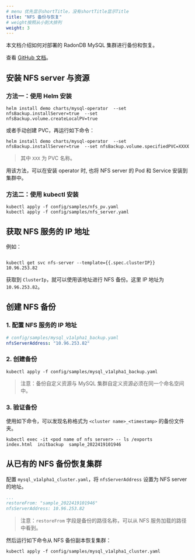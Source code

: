 ```yaml
---
# menu 优先显示shortTitle，没有shortTitle显示Title
title: "NFS 备份与恢复"
# weight按照从小到大排列
weight: 3
---
```


本文档介绍如何对部署的 RadonDB MySQL 集群进行备份和恢复。

查看 [ GitHub 文档](https://github.com/radondb/radondb-mysql-kubernetes/blob/main/docs/zh-cn/backup_and_restoration_nfs.md)。

##  安装 NFS server 与资源

### 方法一：使用 Helm 安装

```shell
helm install demo charts/mysql-operator  --set nfsBackup.installServer=true  --set nfsBackup.volume.createLocalPV=true
```
或者手动创建 PVC，再运行如下命令：
```shell
helm install demo charts/mysql-operator  --set nfsBackup.installServer=true  --set nfsBackup.volume.specifiedPVC=XXXX
```
> 其中 `XXX` 为 PVC 名称。

用该方法，可以在安装 operator 时, 也将 NFS server 的 Pod 和 Service 安装到集群中。

### 方法二：使用 kubectl 安装

```shell
kubectl apply -f config/samples/nfs_pv.yaml 
kubectl apply -f config/samples/nfs_server.yaml 
```

## 获取 NFS 服务的 IP 地址

例如：
```shell

kubectl get svc nfs-server --template={{.spec.clusterIP}}
10.96.253.82
```
获取到 `ClusterIp`，就可以使用该地址进行 NFS 备份。这里 IP 地址为 `10.96.253.82`。

## 创建 NFS 备份

### 1. 配置 NFS 服务的 IP 地址

```yaml
# config/samples/mysql_v1alpha1_backup.yaml
nfsServerAddress: "10.96.253.82"
```

### 2. 创建备份
    

```shell
kubectl apply -f config/samples/mysql_v1alpha1_backup.yaml
```
> 注意：备份自定义资源与 MySQL 集群自定义资源必须在同一个命名空间中。

### 3. 验证备份

使用如下命令，可以发现名称格式为 `<cluster name>_<timestamp>` 的备份文件夹。

```shell
kubectl exec -it <pod name of nfs server> -- ls /exports
index.html  initbackup  sample_2022419101946
```

## 从已有的 NFS 备份恢复集群

配置 `mysql_v1alpha1_cluster.yaml`，将 `nfsServerAddress` 设置为 NFS server 的地址。

 ```yaml
 ...
 restoreFrom: "sample_2022419101946"
 nfsServerAddress: 10.96.253.82
 ```
 
 > 注意：`restoreFrom` 字段是备份的路径名称，可以从 NFS 服务加载的路径中看到。

 然后运行如下命令从 NFS 备份副本恢复集群：

 ```shell
kubectl apply -f config/samples/mysql_v1alpha1_cluster.yaml
 ```